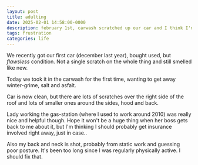 ```yaml
---
layout: post
title: adulting
date: 2025-02-01 14:58:00-0000
description: february 1st, carwash scratched up our car and I think I'm getting old..?
tags: frustration
categories: life
---
```


We recently got our first car (december last year), bought used, but _flawsless_ condition. Not a single scratch on the whole thing and still smelled like new.

Today we took it in the carwash for the first time, wanting to get away winter-grime, salt and asfalt.

Car is now clean, but there are lots of scratches over the right side of the roof and lots of smaller ones around the sides, hood and back.

Lady working the gas-station (where I used to work around 2010) was really nice and helpful though. Hope it won't be a huge thing when her boss gets back to me about it, but I'm thinking I should probably get insurance involved right away, just in case..

Also my back and neck is shot, probably from static work and guessing poor posture. It's been too long since I was regularly physically active. I should fix that.
